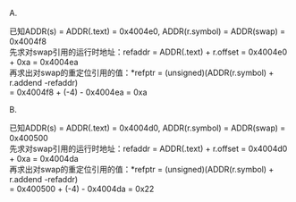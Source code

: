 A.<br/>

已知ADDR(s) = ADDR(.text) = 0x4004e0, ADDR(r.symbol) = ADDR(swap) = 0x4004f8<br/>
先求对swap引用的运行时地址：refaddr = ADDR(.text) + r.offset = 0x4004e0 + 0xa = 0x4004ea<br/>
再求出对swap的重定位引用的值：*refptr = (unsigned)(ADDR(r.symbol) + r.addend -refaddr)<br/>
= 0x4004f8 + (-4) - 0x4004ea = 0xa<br/>


B.<br/>

已知ADDR(s) = ADDR(.text) = 0x4004d0, ADDR(r.symbol) = ADDR(swap) = 0x400500<br/>
先求对swap引用的运行时地址：refaddr = ADDR(.text) + r.offset = 0x4004d0 + 0xa = 0x4004da<br/>
再求出对swap的重定位引用的值：*refptr = (unsigned)(ADDR(r.symbol) + r.addend -refaddr)<br/>
= 0x400500 + (-4) - 0x4004da = 0x22<br/>